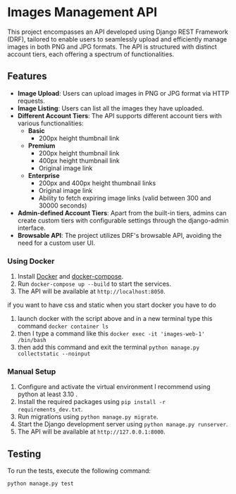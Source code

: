# Images Management API

This project encompasses an API developed using Django REST Framework (DRF), tailored to enable users to seamlessly upload and efficiently manage images in both PNG and JPG formats. The API is structured with distinct account tiers, each offering a spectrum of functionalities.


## Features

- **Image Upload**: Users can upload images in PNG or JPG format via HTTP requests.
- **Image Listing**: Users can list all the images they have uploaded.
- **Different Account Tiers**: The API supports different account tiers with various functionalities:
  - **Basic**
    - 200px height thumbnail link
  - **Premium**
    - 200px height thumbnail link
    - 400px height thumbnail link
    - Original image link
  - **Enterprise**
    - 200px and 400px height thumbnail links
    - Original image link
    - Ability to fetch expiring image links (valid between 300 and 30000 seconds)
- **Admin-defined Account Tiers**: Apart from the built-in tiers, admins can create custom tiers with configurable settings through the django-admin interface.
- **Browsable API**: The project utilizes DRF's browsable API, avoiding the need for a custom user UI.

### Using Docker

1. Install [Docker](https://www.docker.com/) and [docker-compose](https://docs.docker.com/compose/).
2. Run `docker-compose up --build` to start the services.
3. The API will be available at `http://localhost:8050`.

if you want to have css and static when you start docker you have to do
1. launch docker with the script above and in a new terminal type this command `docker container ls `
2. then I type a command like this `docker exec -it 'images-web-1' /bin/bash`
3. then add this command and exit the terminal  `python manage.py collectstatic --noinput`

### Manual Setup

1. Configure and activate the virtual environment I recommend using python at least 3.10 .
2. Install the required packages using `pip install -r requirements_dev.txt`.
3. Run migrations using `python manage.py migrate`.
5. Start the Django development server using `python manage.py runserver`.
6. The API will be available at `http://127.0.0.1:8000`.

## Testing

To run the tests, execute the following command:

`python manage.py test`
